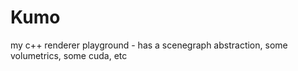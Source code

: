 # Kumo

my c++ renderer playground - has a scenegraph abstraction, some volumetrics, some cuda, etc
